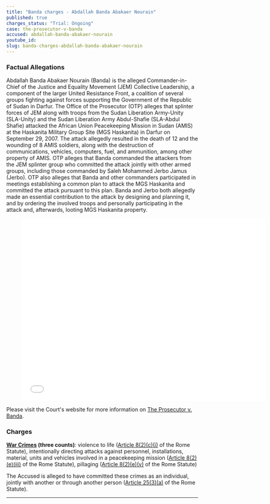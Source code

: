 ```yaml
---
title: "Banda charges - Abdallah Banda Abakaer Nourain"
published: true
charges_status: "Trial: Ongoing"
case: the-prosecutor-v-banda
accused: abdallah-banda-abakaer-nourain
youtube_id:
slug: banda-charges-abdallah-banda-abakaer-nourain
---
```


### Factual Allegations

Abdallah Banda Abakaer Nourain (Banda) is the alleged Commander-in-Chief of the Justice and Equality Movement (JEM) Collective Leadership, a component of the larger United
Resistance Front, a coalition of several groups fighting against forces supporting the Government of the Republic of Sudan in Darfur. The Office of the Prosecutor (OTP) alleges that splinter forces of JEM along with troops from the Sudan Liberation Army-Unity (SLA-Unity) and the Sudan Liberation Army Abdul-Shafie (SLA-Abdul Shafie) attacked the African Union Peacekeeping Mission in Sudan (AMIS) at the Haskanita Military Group Site (MGS Haskanita) in Darfur on September 29, 2007. The attack allegedly resulted in the death of 12 and the wounding of 8 AMIS soldiers, along with the destruction of communications, vehicles, computers, fuel, and ammunition, among other property of AMIS. OTP alleges that Banda commanded the attackers from the JEM splinter group who committed the attack jointly with other armed groups, including those commanded by Saleh Mohammed Jerbo Jamus (Jerbo). OTP also alleges that Banda and other commanders participated in meetings establishing a common plan to attack the MGS Haskanita and committed the attack pursuant to this plan. Banda and Jerbo both allegedly made an essential contribution to the attack by designing and planning it, and by ordering the involved troops and personally participating in the attack and, afterwards, looting MGS Haskanita property.

<figure data-type="video">

<iframe class="embedly-embed" src="//cdn.embedly.com/widgets/media.html?src=https%3A%2F%2Fwww.youtube.com%2Fembed%2FYvFXgt-gRE0%3Ffeature%3Doembed&amp;url=https%3A%2F%2Fwww.youtube.com%2Fwatch%3Fv%3DYvFXgt-gRE0&amp;image=https%3A%2F%2Fi.ytimg.com%2Fvi%2FYvFXgt-gRE0%2Fhqdefault.jpg&amp;key=31a2d8b5de5447f0b129e81f50af7b5b&amp;type=text%2Fhtml&amp;schema=youtube" scrolling="no" allowfullscreen="" frameborder="0" height="480" width="640"></iframe>

</figure>

Please visit the Court's website for more information on [The Prosecutor v. Banda](http://www.icc-cpi.int/en_menus/icc/situations%20and%20cases/situations/situation%20icc%200205/related%20cases/icc02050309/Pages/icc02050309.aspx).

### Charges

**[War Crimes](http://www.casematrixnetwork.org/case-m/klamberg-commentary/rome-statute/#c1172) (three counts)**: violence to life ([Article 8(2)(c)(i)](http://www.casematrixnetwork.org/cmn-knowledge-hub/klamberg-commentary/elements-of-crime/#c2359) of the Rome Statute), intentionally directing attacks against personnel, installations, material, units and vehicles involved in a peacekeeping mission ([Article 8(2)(e)(iii)](http://www.casematrixnetwork.org/cmn-knowledge-hub/klamberg-commentary/elements-of-crime/#c2369) of the Rome Statute), pillaging ([Article 8(2)(e)(v)](http://www.casematrixnetwork.org/cmn-knowledge-hub/klamberg-commentary/elements-of-crime/#c2371) of the Rome Statute)

The Accused is alleged to have committed these crimes as an individual, jointly with another or through another person ([Article 25(3)(a)](http://www.casematrixnetwork.org/case-m/klamberg-commentary/rome-statute/#c1198) of the Rome Statute).

---

